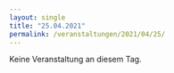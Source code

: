 ```yaml
---
layout: single
title: "25.04.2021"
permalink: /veranstaltungen/2021/04/25/
---
```


Keine Veranstaltung an diesem Tag.
